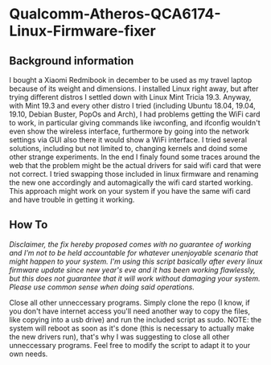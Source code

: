 # Qualcomm-Atheros-QCA6174-Linux-Firmware-fixer
## Background information
I bought a Xiaomi Redmibook in december to be used as my travel laptop because of its weight and dimensions. I installed Linux right away, but after trying different distros I settled down with Linux Mint Tricia 19.3. Anyway, with Mint 19.3 and every other distro I tried (including Ubuntu 18.04, 19.04, 19.10, Debian Buster, PopOs and Arch), I had problems getting the WiFi card to work, in particular giving commands like iwconfing, and ifconfig wouldn't even show the wireless interface, furthermore by going into the network settings via GUI also there it would show a WiFi interface. I tried several solutions, including but not limited to, changing kernels and doind some other strange experiments. 
In the end I finaly found some traces around the web that the problem might be the actual drivers for said wifi card that were not correct. I tried swapping those included in linux firmware and renaming the new one accordingly and automagically the wifi card started working.
This approach might work on your system if you have the same wifi card and have trouble in getting it working.
## How To
*Disclaimer, the fix hereby proposed comes with no guarantee of working and I'm not to be held accountable for whatever unenjoyable scenario that might happen to your system. I'm using this script basically after every linux firmware update since new year's eve and it has been working flawlessly, but this does not guarantee that it will work without damaging your system. Please use common sense when doing said operations.*

Close all other unneccessary programs.
Simply clone the repo (I know, if you don't have internet access you'll need another way to copy the files, like copying into a usb drive) and run the included script as sudo. 
NOTE: the system will reboot as soon as it's done (this is necessary to actually make the new drivers run), that's why I was suggesting to close all other unneccessary programs.
Feel free to modify the script to adapt it to your own needs.